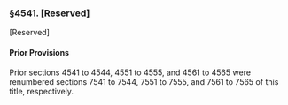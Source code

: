### §4541. [Reserved] ###

[Reserved]

#### Prior Provisions ####

Prior sections 4541 to 4544, 4551 to 4555, and 4561 to 4565 were renumbered sections 7541 to 7544, 7551 to 7555, and 7561 to 7565 of this title, respectively.